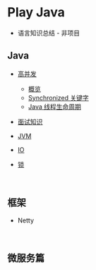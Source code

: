 # Play Java

- 语言知识总结 - 非项目

  

## Java

- [高并发](docs/java-concurrency)
  - [概览](docs/java-concurrency/thread-overview.md)
  - [Synchronized 关键字](docs/java-concurrency/java-synchronized.md)
  - [Java 线程生命周期](docs/java-concurrency/java-thread-lifecycle.md)
- [面试知识](thread-interview.md)
  
- [JVM](docs/jvm.md)
- [IO](docs/io.md)
- [锁](docs/lock.md)

&nbsp;

## 框架

- Netty

&nbsp;

## 微服务篇

&nbsp;





&nbsp;

 